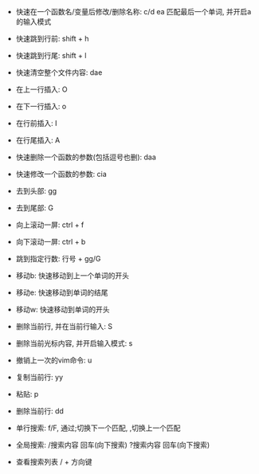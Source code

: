 - 快速在一个函数名/变量后修改/删除名称: c/d ea 匹配最后一个单词, 并开启a的输入模式

- 快速跳到行前: shift + h

- 快速跳到行尾:  shift + l

- 快速清空整个文件内容: dae

- 在上一行插入: O

- 在下一行插入: o

- 在行前插入: I

- 在行尾插入: A

- 快速删除一个函数的参数(包括逗号也删): daa

- 快速修改一个函数的参数: cia

- 去到头部: gg

- 去到尾部: G

- 向上滚动一屏: ctrl + f

- 向下滚动一屏: ctrl + b

- 跳到指定行数: 行号 + gg/G

- 移动b: 快速移动到上一个单词的开头

- 移动e: 快速移动到单词的结尾

- 移动w: 快速移动到单词的开头

- 删除当前行, 并在当前行输入: S

- 删除当前光标内容, 并开启输入模式: s

- 撤销上一次的vim命令: u

- 复制当前行: yy

- 粘贴: p

- 删除当前行: dd

- 单行搜索: f/F, 通过;切换下一个匹配, ,切换上一个匹配

- 全局搜索: /搜索内容 回车(向下搜索)  ?搜索内容 回车(向下搜索)

- 查看搜索列表 / + 方向键




